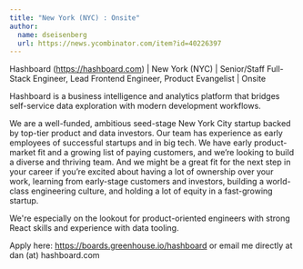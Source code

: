 ```yaml
---
title: "New York (NYC) : Onsite"
author:
  name: dseisenberg
  url: https://news.ycombinator.com/item?id=40226397
---
```

Hashboard (<a href="https:&#x2F;&#x2F;hashboard.com" rel="nofollow">https:&#x2F;&#x2F;hashboard.com</a>) | New York (NYC) | Senior&#x2F;Staff Full-Stack Engineer, Lead Frontend Engineer, Product Evangelist | Onsite

Hashboard is a business intelligence and analytics platform that bridges self-service data exploration with modern development workflows.

We are a well-funded, ambitious seed-stage New York City startup backed by top-tier product and data investors. Our team has experience as early employees of successful startups and in big tech. We have early product-market fit and a growing list of paying customers, and we’re looking to build a diverse and thriving team. And we might be a great fit for the next step in your career if you’re excited about having a lot of ownership over your work, learning from early-stage customers and investors, building a world-class engineering culture, and holding a lot of equity in a fast-growing startup.

We&#x27;re especially on the lookout for product-oriented engineers with strong React skills and experience with data tooling.

Apply here: <a href="https:&#x2F;&#x2F;boards.greenhouse.io&#x2F;hashboard" rel="nofollow">https:&#x2F;&#x2F;boards.greenhouse.io&#x2F;hashboard</a> or email me directly at dan (at) hashboard.com
